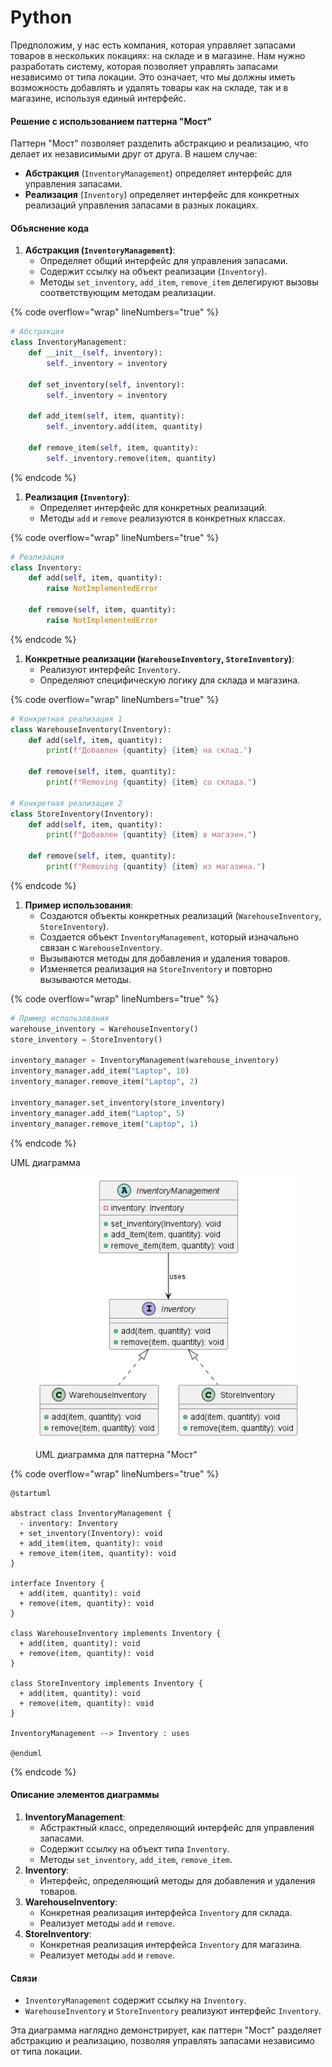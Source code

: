 # Python

Предположим, у нас есть компания, которая управляет запасами товаров в нескольких локациях: на складе и в магазине. Нам нужно разработать систему, которая позволяет управлять запасами независимо от типа локации. Это означает, что мы должны иметь возможность добавлять и удалять товары как на складе, так и в магазине, используя единый интерфейс.

#### Решение с использованием паттерна "Мост"

Паттерн "Мост" позволяет разделить абстракцию и реализацию, что делает их независимыми друг от друга. В нашем случае:

* **Абстракция** (`InventoryManagement`) определяет интерфейс для управления запасами.
* **Реализация** (`Inventory`) определяет интерфейс для конкретных реализаций управления запасами в разных локациях.

#### Объяснение кода

1. **Абстракция (`InventoryManagement`)**:
   * Определяет общий интерфейс для управления запасами.
   * Содержит ссылку на объект реализации (`Inventory`).
   * Методы `set_inventory`, `add_item`, `remove_item` делегируют вызовы соответствующим методам реализации.

{% code overflow="wrap" lineNumbers="true" %}
```python
# Абстракция
class InventoryManagement:
    def __init__(self, inventory):
        self._inventory = inventory

    def set_inventory(self, inventory):
        self._inventory = inventory

    def add_item(self, item, quantity):
        self._inventory.add(item, quantity)

    def remove_item(self, item, quantity):
        self._inventory.remove(item, quantity)
```
{% endcode %}

1. **Реализация (`Inventory`)**:
   * Определяет интерфейс для конкретных реализаций.
   * Методы `add` и `remove` реализуются в конкретных классах.

{% code overflow="wrap" lineNumbers="true" %}
```python
# Реализация
class Inventory:
    def add(self, item, quantity):
        raise NotImplementedError

    def remove(self, item, quantity):
        raise NotImplementedError
```
{% endcode %}

1. **Конкретные реализации (`WarehouseInventory`, `StoreInventory`)**:
   * Реализуют интерфейс `Inventory`.
   * Определяют специфическую логику для склада и магазина.

{% code overflow="wrap" lineNumbers="true" %}
```python
# Конкретная реализация 1
class WarehouseInventory(Inventory):
    def add(self, item, quantity):
        print(f"Добавлен {quantity} {item} на склад.")

    def remove(self, item, quantity):
        print(f"Removing {quantity} {item} со склада.")

# Конкретная реализация 2
class StoreInventory(Inventory):
    def add(self, item, quantity):
        print(f"Добавлен {quantity} {item} в магазин.")

    def remove(self, item, quantity):
        print(f"Removing {quantity} {item} из магазина.")
```
{% endcode %}

1. **Пример использования**:
   * Создаются объекты конкретных реализаций (`WarehouseInventory`, `StoreInventory`).
   * Создается объект `InventoryManagement`, который изначально связан с `WarehouseInventory`.
   * Вызываются методы для добавления и удаления товаров.
   * Изменяется реализация на `StoreInventory` и повторно вызываются методы.

{% code overflow="wrap" lineNumbers="true" %}
```python
# Пример использования
warehouse_inventory = WarehouseInventory()
store_inventory = StoreInventory()

inventory_manager = InventoryManagement(warehouse_inventory)
inventory_manager.add_item("Laptop", 10)
inventory_manager.remove_item("Laptop", 2)

inventory_manager.set_inventory(store_inventory)
inventory_manager.add_item("Laptop", 5)
inventory_manager.remove_item("Laptop", 1)
```
{% endcode %}

UML диаграмма

<figure><img src="../../../../../.gitbook/assets/image (52).png" alt=""><figcaption><p>UML диаграмма для паттерна "Мост"</p></figcaption></figure>

{% code overflow="wrap" lineNumbers="true" %}
```plant-uml
@startuml

abstract class InventoryManagement {
  - inventory: Inventory
  + set_inventory(Inventory): void
  + add_item(item, quantity): void
  + remove_item(item, quantity): void
}

interface Inventory {
  + add(item, quantity): void
  + remove(item, quantity): void
}

class WarehouseInventory implements Inventory {
  + add(item, quantity): void
  + remove(item, quantity): void
}

class StoreInventory implements Inventory {
  + add(item, quantity): void
  + remove(item, quantity): void
}

InventoryManagement --> Inventory : uses

@enduml
```
{% endcode %}

#### Описание элементов диаграммы

1. **InventoryManagement**:
   * Абстрактный класс, определяющий интерфейс для управления запасами.
   * Содержит ссылку на объект типа `Inventory`.
   * Методы `set_inventory`, `add_item`, `remove_item`.
2. **Inventory**:
   * Интерфейс, определяющий методы для добавления и удаления товаров.
3. **WarehouseInventory**:
   * Конкретная реализация интерфейса `Inventory` для склада.
   * Реализует методы `add` и `remove`.
4. **StoreInventory**:
   * Конкретная реализация интерфейса `Inventory` для магазина.
   * Реализует методы `add` и `remove`.

#### Связи

* `InventoryManagement` содержит ссылку на `Inventory`.
* `WarehouseInventory` и `StoreInventory` реализуют интерфейс `Inventory`.

Эта диаграмма наглядно демонстрирует, как паттерн "Мост" разделяет абстракцию и реализацию, позволяя управлять запасами независимо от типа локации.
